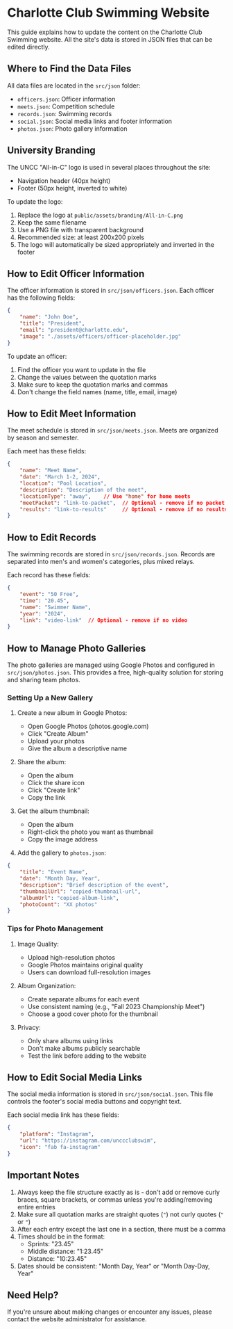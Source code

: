 # Charlotte Club Swimming Website

This guide explains how to update the content on the Charlotte Club Swimming website. All the site's data is stored in JSON files that can be edited directly.

## Where to Find the Data Files

All data files are located in the `src/json` folder:
- `officers.json`: Officer information
- `meets.json`: Competition schedule
- `records.json`: Swimming records
- `social.json`: Social media links and footer information
- `photos.json`: Photo gallery information

## University Branding

The UNCC "All-in-C" logo is used in several places throughout the site:
- Navigation header (40px height)
- Footer (50px height, inverted to white)

To update the logo:
1. Replace the logo at `public/assets/branding/All-in-C.png`
2. Keep the same filename
3. Use a PNG file with transparent background
4. Recommended size: at least 200x200 pixels
5. The logo will automatically be sized appropriately and inverted in the footer

## How to Edit Officer Information

The officer information is stored in `src/json/officers.json`. Each officer has the following fields:
```json
{
    "name": "John Doe",
    "title": "President",
    "email": "president@charlotte.edu",
    "image": "./assets/officers/officer-placeholder.jpg"
}
```

To update an officer:
1. Find the officer you want to update in the file
2. Change the values between the quotation marks
3. Make sure to keep the quotation marks and commas
4. Don't change the field names (name, title, email, image)

## How to Edit Meet Information

The meet schedule is stored in `src/json/meets.json`. Meets are organized by season and semester.

Each meet has these fields:
```json
{
    "name": "Meet Name",
    "date": "March 1-2, 2024",
    "location": "Pool Location",
    "description": "Description of the meet",
    "locationType": "away",    // Use "home" for home meets
    "meetPacket": "link-to-packet",  // Optional - remove if no packet
    "results": "link-to-results"     // Optional - remove if no results
}
```

## How to Edit Records

The swimming records are stored in `src/json/records.json`. Records are separated into men's and women's categories, plus mixed relays.

Each record has these fields:
```json
{
    "event": "50 Free",
    "time": "20.45",
    "name": "Swimmer Name",
    "year": "2024",
    "link": "video-link"  // Optional - remove if no video
}
```

## How to Manage Photo Galleries

The photo galleries are managed using Google Photos and configured in `src/json/photos.json`. This provides a free, high-quality solution for storing and sharing team photos.

### Setting Up a New Gallery

1. Create a new album in Google Photos:
   - Open Google Photos (photos.google.com)
   - Click "Create Album"
   - Upload your photos
   - Give the album a descriptive name

2. Share the album:
   - Open the album
   - Click the share icon
   - Click "Create link"
   - Copy the link

3. Get the album thumbnail:
   - Open the album
   - Right-click the photo you want as thumbnail
   - Copy the image address

4. Add the gallery to `photos.json`:
```json
{
    "title": "Event Name",
    "date": "Month Day, Year",
    "description": "Brief description of the event",
    "thumbnailUrl": "copied-thumbnail-url",
    "albumUrl": "copied-album-link",
    "photoCount": "XX photos"
}
```

### Tips for Photo Management

1. Image Quality:
   - Upload high-resolution photos
   - Google Photos maintains original quality
   - Users can download full-resolution images

2. Album Organization:
   - Create separate albums for each event
   - Use consistent naming (e.g., "Fall 2023 Championship Meet")
   - Choose a good cover photo for the thumbnail

3. Privacy:
   - Only share albums using links
   - Don't make albums publicly searchable
   - Test the link before adding to the website

## How to Edit Social Media Links

The social media information is stored in `src/json/social.json`. This file controls the footer's social media buttons and copyright text.

Each social media link has these fields:
```json
{
    "platform": "Instagram",
    "url": "https://instagram.com/unccclubswim",
    "icon": "fab fa-instagram"
}
```

## Important Notes

1. Always keep the file structure exactly as is - don't add or remove curly braces, square brackets, or commas unless you're adding/removing entire entries
2. Make sure all quotation marks are straight quotes (`"`) not curly quotes (`"` or `"`)
3. After each entry except the last one in a section, there must be a comma
4. Times should be in the format:
   - Sprints: "23.45"
   - Middle distance: "1:23.45"
   - Distance: "10:23.45"
5. Dates should be consistent: "Month Day, Year" or "Month Day-Day, Year"

## Need Help?

If you're unsure about making changes or encounter any issues, please contact the website administrator for assistance.
